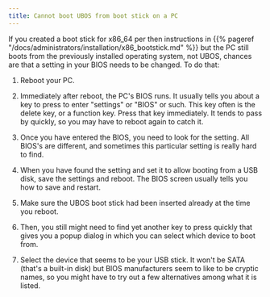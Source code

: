 ```yaml
---
title: Cannot boot UBOS from boot stick on a PC
---
```


If you created a boot stick for x86_64 per then instructions in
{{% pageref "/docs/administrators/installation/x86_bootstick.md" %}} but the PC still boots from the
previously installed operating system, not UBOS, chances are that a setting in
your BIOS needs to be changed. To do that:

1. Reboot your PC.

1. Immediately after reboot, the PC's BIOS runs. It usually tells you about a key to
   press to enter "settings" or "BIOS" or such. This key often is the delete key, or
   a function key. Press that key immediately. It tends to pass by quickly, so you
   may have to reboot again to catch it.

1. Once you have entered the BIOS, you need to look for the setting. All BIOS's are
   different, and sometimes this particular setting is really hard to find.

1. When you have found the setting and set it to allow booting from a USB disk, save
   the settings and reboot. The BIOS screen usually tells you how to save and restart.

1. Make sure the UBOS boot stick had been inserted already at the time you reboot.

1. Then, you still might need to find yet another key to press quickly that gives you
   a popup dialog in which you can select which device to boot from.

1. Select the device that seems to be your USB stick. It won't be SATA (that's a built-in
   disk) but BIOS manufacturers seem to like to be cryptic names, so you might have
   to try out a few alternatives among what it is listed.
